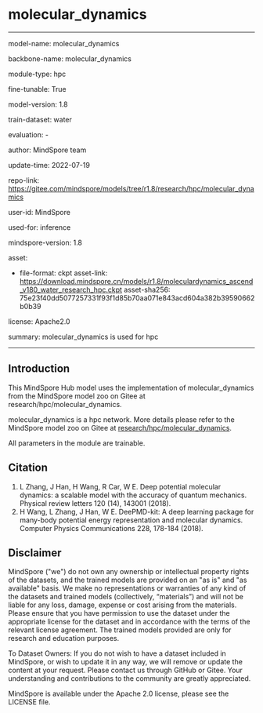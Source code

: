 # molecular_dynamics

---

model-name: molecular_dynamics

backbone-name: molecular_dynamics

module-type: hpc

fine-tunable: True

model-version: 1.8

train-dataset: water

evaluation: -

author: MindSpore team

update-time: 2022-07-19

repo-link: <https://gitee.com/mindspore/models/tree/r1.8/research/hpc/molecular_dynamics>

user-id: MindSpore

used-for: inference

mindspore-version: 1.8

asset:

-
    file-format: ckpt
    asset-link: <https://download.mindspore.cn/models/r1.8/moleculardynamics_ascend_v180_water_research_hpc.ckpt>
    asset-sha256: 75e23f40dd5077257331f93f1d85b70aa071e843acd604a382b39590662b0b39

license: Apache2.0

summary: molecular_dynamics is used for hpc

---

## Introduction

This MindSpore Hub model uses the implementation of molecular_dynamics from the MindSpore model zoo on Gitee at research/hpc/molecular_dynamics.

molecular_dynamics is a hpc network. More details please refer to the MindSpore model zoo on Gitee at [research/hpc/molecular_dynamics](https://gitee.com/mindspore/models/blob/r1.8/research/hpc/molecular_dynamics/README.md).

All parameters in the module are trainable.

## Citation

1. L Zhang, J Han, H Wang, R Car, W E. Deep potential molecular dynamics: a scalable model with the accuracy of quantum mechanics. Physical review letters 120 (14), 143001 (2018).
2. H Wang, L Zhang, J Han, W E. DeePMD-kit: A deep learning package for many-body potential energy representation and molecular dynamics. Computer Physics Communications 228, 178-184 (2018).

## Disclaimer

MindSpore ("we") do not own any ownership or intellectual property rights of the datasets, and the trained models are provided on an "as is" and "as available" basis. We make no representations or warranties of any kind of the datasets and trained models (collectively, “materials”) and will not be liable for any loss, damage, expense or cost arising from the materials. Please ensure that you have permission to use the dataset under the appropriate license for the dataset and in accordance with the terms of the relevant license agreement. The trained models provided are only for research and education purposes.

To Dataset Owners: If you do not wish to have a dataset included in MindSpore, or wish to update it in any way, we will remove or update the content at your request. Please contact us through GitHub or Gitee. Your understanding and contributions to the community are greatly appreciated.

MindSpore is available under the Apache 2.0 license, please see the LICENSE file.
